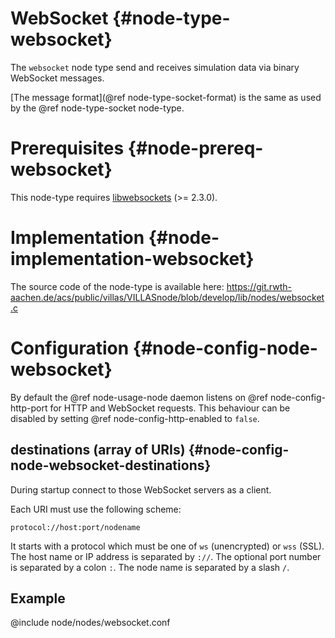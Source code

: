 # WebSocket {#node-type-websocket}

The `websocket` node type send and receives simulation data via binary WebSocket messages.

[The message format](@ref node-type-socket-format) is the same as used by the @ref node-type-socket node-type.

# Prerequisites {#node-prereq-websocket}

This node-type requires [libwebsockets](http://libwebsockets.org) (>= 2.3.0).

# Implementation {#node-implementation-websocket}

The source code of the node-type is available here:
https://git.rwth-aachen.de/acs/public/villas/VILLASnode/blob/develop/lib/nodes/websocket.c

# Configuration {#node-config-node-websocket}

By default the @ref node-usage-node daemon listens on @ref node-config-http-port for HTTP and WebSocket requests.
This behaviour can be disabled by setting @ref node-config-http-enabled to `false`.

## destinations (array of URIs) {#node-config-node-websocket-destinations}

During startup connect to those WebSocket servers as a client.

Each URI must use the following scheme:

```
protocol://host:port/nodename
```

It starts with a protocol which must be one of `ws` (unencrypted) or `wss` (SSL).
The host name or IP address is separated by `://`.
The optional port number is separated by a colon `:`.
The node name is separated by a slash `/`.


## Example

@include node/nodes/websocket.conf
